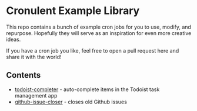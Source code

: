 # Cronulent Example Library

This repo contains a bunch of example cron jobs for you to use, modify, and repurpose. Hopefully they will serve as an inspiration for even more creative ideas.

If you have a cron job you like, feel free to open a pull request here and share it with the world!

## Contents

- [todoist-completer](./todoist-completer/README.md) - auto-complete items in the Todoist task management app
- [github-issue-closer](./github-issue-closer/README.md) - closes old Github issues
